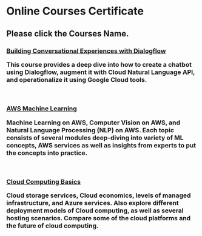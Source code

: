 # Online Courses Certificate
<h2>
	Please click the Courses Name.
</h2>

<div>		
	<h3>
<a href="https://coursera.org/share/2115bdbea663d221eedb3578d078c805">Building Conversational Experiences with Dialogflow</a>
		<p>
			This course provides a deep dive into how to create a chatbot using Dialogflow, augment it with Cloud Natural Language API, and operationalize it using Google Cloud tools.
		</p>
	</h3>
	<br>
	<h3>
<a href="https://coursera.org/share/b95a35fa2720a5a5c5d6c125a33bc9bf">AWS Machine Learning
</a>
		<p>
		Machine Learning on AWS, Computer Vision on AWS, and Natural Language Processing (NLP) on AWS. Each topic consists of several modules deep-diving into variety of ML concepts, AWS services as well as insights from experts to put the concepts into practice.
		</p>
	</h3>
	<br>
		<h3>
<a href="https://coursera.org/share/ab7579815541b72a1a24b54f1b30f9f7">Cloud Computing Basics
</a>
		<p>
	Cloud storage services, Cloud economics, levels of managed infrastructure, and Azure services. Also explore different deployment models of Cloud computing, as well as several hosting scenarios. Compare some of the cloud platforms and the future of cloud computing.
		</p>
	</h3>
</div>		
